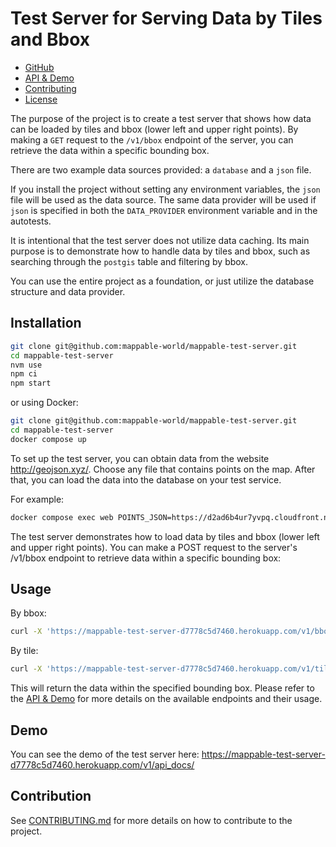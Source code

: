 # Test Server for Serving Data by Tiles and Bbox

- [GitHub](https://github.com/mappable-world/mappable-test-server)
- [API & Demo](https://mappable-test-server-d7778c5d7460.herokuapp.com/v1/api_docs/)
- [Contributing](https://github.com/mappable-world/mappable-test-server/blob/main/CONTRIBUTING.md)
- [License](https://github.com/mappable-world/mappable-test-server/blob/main/LICENSE)

The purpose of the project is to create a test server that shows how data can be
loaded by tiles and bbox (lower left and upper right points).
By making a `GET` request to the `/v1/bbox` endpoint of the server,
you can retrieve the data within a specific bounding box.

There are two example data sources provided: a `database` and a `json` file.

If you install the project without setting any environment variables,
the `json` file will be used as the data source.
The same data provider will be used if `json` is specified
in both the `DATA_PROVIDER` environment variable and in the autotests.

It is intentional that the test server does not utilize data caching.
Its main purpose is to demonstrate how to handle data by tiles and bbox,
such as searching through the `postgis` table and filtering by bbox.

You can use the entire project as a foundation, or just utilize the database structure and data provider.

## Installation

```sh
git clone git@github.com:mappable-world/mappable-test-server.git
cd mappable-test-server
nvm use
npm ci
npm start
```

or using Docker:

```sh
git clone git@github.com:mappable-world/mappable-test-server.git
cd mappable-test-server
docker compose up
```

To set up the test server, you can obtain data from the website http://geojson.xyz/.
Choose any file that contains points on the map.
After that, you can load the data into the database on your test service.

For example:

```sh
docker compose exec web POINTS_JSON=https://d2ad6b4ur7yvpq.cloudfront.net/naturalearth-3.3.0/ne_10m_admin_1_label_points.geojson node ./dist/tools/geojson-to-table-points-sql.js
```

The test server demonstrates how to load data by tiles and bbox (lower left and upper right points).
You can make a POST request to the server's /v1/bbox endpoint to retrieve data within a specific bounding box:

## Usage

By bbox:

```sh
curl -X 'https://mappable-test-server-d7778c5d7460.herokuapp.com/v1/bbox?lng1=23&lat1=54&lng2=24&lat2=44'
```

By tile:

```sh
curl -X 'https://mappable-test-server-d7778c5d7460.herokuapp.com/v1/tile?x=1&y=1&z=1'
```

This will return the data within the specified bounding box.
Please refer to the [API & Demo](https://mappable-test-server-d7778c5d7460.herokuapp.com/v1/api_docs/) for more details on the available endpoints and their usage.

## Demo

You can see the demo of the test server here: https://mappable-test-server-d7778c5d7460.herokuapp.com/v1/api_docs/

## Contribution

See [CONTRIBUTING.md](./CONTRIBUTING.md) for more details on how to contribute to the project.

